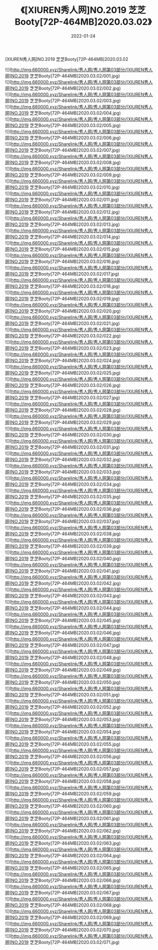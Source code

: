 ﻿---
layout: post
title:  《[XIUREN秀人网]NO.2019 芝芝Booty[72P-464MB]2020.03.02》
date:   2022-01-24
img: http://img.660000.xyz/Sharelink/秀人网/秀人网第03部分/[XIUREN秀人网]NO.2019 芝芝Booty[72P-464MB]2020.03.02/000.jpg
categories: [美女, 清纯, 唯美]
---

[XIUREN秀人网]NO.2019 芝芝Booty[72P-464MB]2020.03.02

 ![](http://img.660000.xyz/Sharelink/秀人网/秀人网第03部分/[XIUREN秀人网]NO.2019 芝芝Booty[72P-464MB]2020.03.02/001.jpg) <br>![](http://img.660000.xyz/Sharelink/秀人网/秀人网第03部分/[XIUREN秀人网]NO.2019 芝芝Booty[72P-464MB]2020.03.02/002.jpg) <br>![](http://img.660000.xyz/Sharelink/秀人网/秀人网第03部分/[XIUREN秀人网]NO.2019 芝芝Booty[72P-464MB]2020.03.02/003.jpg) <br>![](http://img.660000.xyz/Sharelink/秀人网/秀人网第03部分/[XIUREN秀人网]NO.2019 芝芝Booty[72P-464MB]2020.03.02/004.jpg) <br>![](http://img.660000.xyz/Sharelink/秀人网/秀人网第03部分/[XIUREN秀人网]NO.2019 芝芝Booty[72P-464MB]2020.03.02/005.jpg) <br>![](http://img.660000.xyz/Sharelink/秀人网/秀人网第03部分/[XIUREN秀人网]NO.2019 芝芝Booty[72P-464MB]2020.03.02/006.jpg) <br>![](http://img.660000.xyz/Sharelink/秀人网/秀人网第03部分/[XIUREN秀人网]NO.2019 芝芝Booty[72P-464MB]2020.03.02/007.jpg) <br>![](http://img.660000.xyz/Sharelink/秀人网/秀人网第03部分/[XIUREN秀人网]NO.2019 芝芝Booty[72P-464MB]2020.03.02/008.jpg) <br>![](http://img.660000.xyz/Sharelink/秀人网/秀人网第03部分/[XIUREN秀人网]NO.2019 芝芝Booty[72P-464MB]2020.03.02/009.jpg) <br>![](http://img.660000.xyz/Sharelink/秀人网/秀人网第03部分/[XIUREN秀人网]NO.2019 芝芝Booty[72P-464MB]2020.03.02/010.jpg) <br>![](http://img.660000.xyz/Sharelink/秀人网/秀人网第03部分/[XIUREN秀人网]NO.2019 芝芝Booty[72P-464MB]2020.03.02/011.jpg) <br>![](http://img.660000.xyz/Sharelink/秀人网/秀人网第03部分/[XIUREN秀人网]NO.2019 芝芝Booty[72P-464MB]2020.03.02/012.jpg) <br>![](http://img.660000.xyz/Sharelink/秀人网/秀人网第03部分/[XIUREN秀人网]NO.2019 芝芝Booty[72P-464MB]2020.03.02/013.jpg) <br>![](http://img.660000.xyz/Sharelink/秀人网/秀人网第03部分/[XIUREN秀人网]NO.2019 芝芝Booty[72P-464MB]2020.03.02/014.jpg) <br>![](http://img.660000.xyz/Sharelink/秀人网/秀人网第03部分/[XIUREN秀人网]NO.2019 芝芝Booty[72P-464MB]2020.03.02/015.jpg) <br>![](http://img.660000.xyz/Sharelink/秀人网/秀人网第03部分/[XIUREN秀人网]NO.2019 芝芝Booty[72P-464MB]2020.03.02/016.jpg) <br>![](http://img.660000.xyz/Sharelink/秀人网/秀人网第03部分/[XIUREN秀人网]NO.2019 芝芝Booty[72P-464MB]2020.03.02/017.jpg) <br>![](http://img.660000.xyz/Sharelink/秀人网/秀人网第03部分/[XIUREN秀人网]NO.2019 芝芝Booty[72P-464MB]2020.03.02/018.jpg) <br>![](http://img.660000.xyz/Sharelink/秀人网/秀人网第03部分/[XIUREN秀人网]NO.2019 芝芝Booty[72P-464MB]2020.03.02/019.jpg) <br>![](http://img.660000.xyz/Sharelink/秀人网/秀人网第03部分/[XIUREN秀人网]NO.2019 芝芝Booty[72P-464MB]2020.03.02/020.jpg) <br>![](http://img.660000.xyz/Sharelink/秀人网/秀人网第03部分/[XIUREN秀人网]NO.2019 芝芝Booty[72P-464MB]2020.03.02/021.jpg) <br>![](http://img.660000.xyz/Sharelink/秀人网/秀人网第03部分/[XIUREN秀人网]NO.2019 芝芝Booty[72P-464MB]2020.03.02/022.jpg) <br>![](http://img.660000.xyz/Sharelink/秀人网/秀人网第03部分/[XIUREN秀人网]NO.2019 芝芝Booty[72P-464MB]2020.03.02/023.jpg) <br>![](http://img.660000.xyz/Sharelink/秀人网/秀人网第03部分/[XIUREN秀人网]NO.2019 芝芝Booty[72P-464MB]2020.03.02/024.jpg) <br>![](http://img.660000.xyz/Sharelink/秀人网/秀人网第03部分/[XIUREN秀人网]NO.2019 芝芝Booty[72P-464MB]2020.03.02/025.jpg) <br>![](http://img.660000.xyz/Sharelink/秀人网/秀人网第03部分/[XIUREN秀人网]NO.2019 芝芝Booty[72P-464MB]2020.03.02/026.jpg) <br>![](http://img.660000.xyz/Sharelink/秀人网/秀人网第03部分/[XIUREN秀人网]NO.2019 芝芝Booty[72P-464MB]2020.03.02/027.jpg) <br>![](http://img.660000.xyz/Sharelink/秀人网/秀人网第03部分/[XIUREN秀人网]NO.2019 芝芝Booty[72P-464MB]2020.03.02/028.jpg) <br>![](http://img.660000.xyz/Sharelink/秀人网/秀人网第03部分/[XIUREN秀人网]NO.2019 芝芝Booty[72P-464MB]2020.03.02/029.jpg) <br>![](http://img.660000.xyz/Sharelink/秀人网/秀人网第03部分/[XIUREN秀人网]NO.2019 芝芝Booty[72P-464MB]2020.03.02/030.jpg) <br>![](http://img.660000.xyz/Sharelink/秀人网/秀人网第03部分/[XIUREN秀人网]NO.2019 芝芝Booty[72P-464MB]2020.03.02/031.jpg) <br>![](http://img.660000.xyz/Sharelink/秀人网/秀人网第03部分/[XIUREN秀人网]NO.2019 芝芝Booty[72P-464MB]2020.03.02/032.jpg) <br>![](http://img.660000.xyz/Sharelink/秀人网/秀人网第03部分/[XIUREN秀人网]NO.2019 芝芝Booty[72P-464MB]2020.03.02/033.jpg) <br>![](http://img.660000.xyz/Sharelink/秀人网/秀人网第03部分/[XIUREN秀人网]NO.2019 芝芝Booty[72P-464MB]2020.03.02/034.jpg) <br>![](http://img.660000.xyz/Sharelink/秀人网/秀人网第03部分/[XIUREN秀人网]NO.2019 芝芝Booty[72P-464MB]2020.03.02/035.jpg) <br>![](http://img.660000.xyz/Sharelink/秀人网/秀人网第03部分/[XIUREN秀人网]NO.2019 芝芝Booty[72P-464MB]2020.03.02/036.jpg) <br>![](http://img.660000.xyz/Sharelink/秀人网/秀人网第03部分/[XIUREN秀人网]NO.2019 芝芝Booty[72P-464MB]2020.03.02/037.jpg) <br>![](http://img.660000.xyz/Sharelink/秀人网/秀人网第03部分/[XIUREN秀人网]NO.2019 芝芝Booty[72P-464MB]2020.03.02/038.jpg) <br>![](http://img.660000.xyz/Sharelink/秀人网/秀人网第03部分/[XIUREN秀人网]NO.2019 芝芝Booty[72P-464MB]2020.03.02/039.jpg) <br>![](http://img.660000.xyz/Sharelink/秀人网/秀人网第03部分/[XIUREN秀人网]NO.2019 芝芝Booty[72P-464MB]2020.03.02/040.jpg) <br>![](http://img.660000.xyz/Sharelink/秀人网/秀人网第03部分/[XIUREN秀人网]NO.2019 芝芝Booty[72P-464MB]2020.03.02/041.jpg) <br>![](http://img.660000.xyz/Sharelink/秀人网/秀人网第03部分/[XIUREN秀人网]NO.2019 芝芝Booty[72P-464MB]2020.03.02/042.jpg) <br>![](http://img.660000.xyz/Sharelink/秀人网/秀人网第03部分/[XIUREN秀人网]NO.2019 芝芝Booty[72P-464MB]2020.03.02/043.jpg) <br>![](http://img.660000.xyz/Sharelink/秀人网/秀人网第03部分/[XIUREN秀人网]NO.2019 芝芝Booty[72P-464MB]2020.03.02/044.jpg) <br>![](http://img.660000.xyz/Sharelink/秀人网/秀人网第03部分/[XIUREN秀人网]NO.2019 芝芝Booty[72P-464MB]2020.03.02/045.jpg) <br>![](http://img.660000.xyz/Sharelink/秀人网/秀人网第03部分/[XIUREN秀人网]NO.2019 芝芝Booty[72P-464MB]2020.03.02/046.jpg) <br>![](http://img.660000.xyz/Sharelink/秀人网/秀人网第03部分/[XIUREN秀人网]NO.2019 芝芝Booty[72P-464MB]2020.03.02/047.jpg) <br>![](http://img.660000.xyz/Sharelink/秀人网/秀人网第03部分/[XIUREN秀人网]NO.2019 芝芝Booty[72P-464MB]2020.03.02/048.jpg) <br>![](http://img.660000.xyz/Sharelink/秀人网/秀人网第03部分/[XIUREN秀人网]NO.2019 芝芝Booty[72P-464MB]2020.03.02/049.jpg) <br>![](http://img.660000.xyz/Sharelink/秀人网/秀人网第03部分/[XIUREN秀人网]NO.2019 芝芝Booty[72P-464MB]2020.03.02/050.jpg) <br>![](http://img.660000.xyz/Sharelink/秀人网/秀人网第03部分/[XIUREN秀人网]NO.2019 芝芝Booty[72P-464MB]2020.03.02/051.jpg) <br>![](http://img.660000.xyz/Sharelink/秀人网/秀人网第03部分/[XIUREN秀人网]NO.2019 芝芝Booty[72P-464MB]2020.03.02/052.jpg) <br>![](http://img.660000.xyz/Sharelink/秀人网/秀人网第03部分/[XIUREN秀人网]NO.2019 芝芝Booty[72P-464MB]2020.03.02/053.jpg) <br>![](http://img.660000.xyz/Sharelink/秀人网/秀人网第03部分/[XIUREN秀人网]NO.2019 芝芝Booty[72P-464MB]2020.03.02/054.jpg) <br>![](http://img.660000.xyz/Sharelink/秀人网/秀人网第03部分/[XIUREN秀人网]NO.2019 芝芝Booty[72P-464MB]2020.03.02/055.jpg) <br>![](http://img.660000.xyz/Sharelink/秀人网/秀人网第03部分/[XIUREN秀人网]NO.2019 芝芝Booty[72P-464MB]2020.03.02/056.jpg) <br>![](http://img.660000.xyz/Sharelink/秀人网/秀人网第03部分/[XIUREN秀人网]NO.2019 芝芝Booty[72P-464MB]2020.03.02/057.jpg) <br>![](http://img.660000.xyz/Sharelink/秀人网/秀人网第03部分/[XIUREN秀人网]NO.2019 芝芝Booty[72P-464MB]2020.03.02/058.jpg) <br>![](http://img.660000.xyz/Sharelink/秀人网/秀人网第03部分/[XIUREN秀人网]NO.2019 芝芝Booty[72P-464MB]2020.03.02/059.jpg) <br>![](http://img.660000.xyz/Sharelink/秀人网/秀人网第03部分/[XIUREN秀人网]NO.2019 芝芝Booty[72P-464MB]2020.03.02/060.jpg) <br>![](http://img.660000.xyz/Sharelink/秀人网/秀人网第03部分/[XIUREN秀人网]NO.2019 芝芝Booty[72P-464MB]2020.03.02/061.jpg) <br>![](http://img.660000.xyz/Sharelink/秀人网/秀人网第03部分/[XIUREN秀人网]NO.2019 芝芝Booty[72P-464MB]2020.03.02/062.jpg) <br>![](http://img.660000.xyz/Sharelink/秀人网/秀人网第03部分/[XIUREN秀人网]NO.2019 芝芝Booty[72P-464MB]2020.03.02/063.jpg) <br>![](http://img.660000.xyz/Sharelink/秀人网/秀人网第03部分/[XIUREN秀人网]NO.2019 芝芝Booty[72P-464MB]2020.03.02/064.jpg) <br>![](http://img.660000.xyz/Sharelink/秀人网/秀人网第03部分/[XIUREN秀人网]NO.2019 芝芝Booty[72P-464MB]2020.03.02/065.jpg) <br>![](http://img.660000.xyz/Sharelink/秀人网/秀人网第03部分/[XIUREN秀人网]NO.2019 芝芝Booty[72P-464MB]2020.03.02/066.jpg) <br>![](http://img.660000.xyz/Sharelink/秀人网/秀人网第03部分/[XIUREN秀人网]NO.2019 芝芝Booty[72P-464MB]2020.03.02/067.jpg) <br>![](http://img.660000.xyz/Sharelink/秀人网/秀人网第03部分/[XIUREN秀人网]NO.2019 芝芝Booty[72P-464MB]2020.03.02/068.jpg) <br>![](http://img.660000.xyz/Sharelink/秀人网/秀人网第03部分/[XIUREN秀人网]NO.2019 芝芝Booty[72P-464MB]2020.03.02/069.jpg) <br>![](http://img.660000.xyz/Sharelink/秀人网/秀人网第03部分/[XIUREN秀人网]NO.2019 芝芝Booty[72P-464MB]2020.03.02/070.jpg) <br>![](http://img.660000.xyz/Sharelink/秀人网/秀人网第03部分/[XIUREN秀人网]NO.2019 芝芝Booty[72P-464MB]2020.03.02/071.jpg) <br>